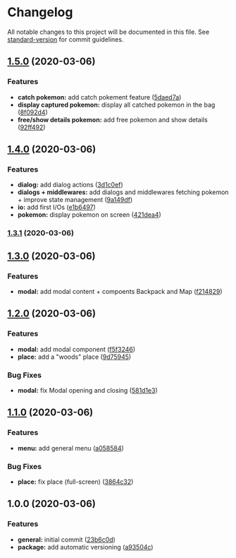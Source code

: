 # Changelog

All notable changes to this project will be documented in this file. See [standard-version](https://github.com/conventional-changelog/standard-version) for commit guidelines.

## [1.5.0](https://github.com/didierdemoniere/pokeboule/compare/v1.4.0...v1.5.0) (2020-03-06)


### Features

* **catch pokemon:** add catch pokement feature ([5daed7a](https://github.com/didierdemoniere/pokeboule/commit/5daed7a0b6e44aad52a4a3b5a1190e8a7bc5bc33))
* **display captured pokemon:** display all catched pokemon in the bag ([8f092d4](https://github.com/didierdemoniere/pokeboule/commit/8f092d45feaf4192cd875233576ddf7fd5c57384))
* **free/show details  pokemon:** add free pokemon and show details ([92ff492](https://github.com/didierdemoniere/pokeboule/commit/92ff492f18b636c244f4cfbfc387fe94f2544159))

## [1.4.0](https://github.com/didierdemoniere/pokeboule/compare/v1.3.1...v1.4.0) (2020-03-06)


### Features

* **dialog:** add dialog actions ([3d1c0ef](https://github.com/didierdemoniere/pokeboule/commit/3d1c0eff6ac2c349575a9cba3ee3580f54a378c8))
* **dialogs + middlewares:** add dialogs and middlewares fetching pokemon + improve state management ([9a149df](https://github.com/didierdemoniere/pokeboule/commit/9a149dfe6d14cce2d8b09813324aa44039ddcf77))
* **io:** add first I/Os ([e1b6497](https://github.com/didierdemoniere/pokeboule/commit/e1b6497369ea23a094878ac5a1ba99aa6e9ad2a9))
* **pokemon:** display pokemon on screen ([421dea4](https://github.com/didierdemoniere/pokeboule/commit/421dea4539e4a4cbae6367130cf2051fb608dac2))

### [1.3.1](https://github.com/didierdemoniere/pokeboule/compare/v1.3.0...v1.3.1) (2020-03-06)

## [1.3.0](https://github.com/didierdemoniere/pokeboule/compare/v1.2.0...v1.3.0) (2020-03-06)


### Features

* **modal:** add modal content + compoents Backpack and Map ([f214829](https://github.com/didierdemoniere/pokeboule/commit/f21482979034c6bdeed62c1070527ad2ad4fe0b6))

## [1.2.0](https://github.com/didierdemoniere/pokeboule/compare/v1.1.0...v1.2.0) (2020-03-06)


### Features

* **modal:** add modal component ([f5f3246](https://github.com/didierdemoniere/pokeboule/commit/f5f3246ca65d44bb5aacce6881a452a2d40ccfc9))
* **place:** add a "woods" place ([9d75945](https://github.com/didierdemoniere/pokeboule/commit/9d759456807d985e9f3cdd60f5149f14a5646e04))


### Bug Fixes

* **modal:** fix Modal opening and closing ([581d1e3](https://github.com/didierdemoniere/pokeboule/commit/581d1e3806e3f901b03f6b619b9e0f9ca4701bcc))

## [1.1.0](https://github.com/didierdemoniere/pokeboule/compare/v1.0.0...v1.1.0) (2020-03-06)


### Features

* **menu:** add general menu ([a058584](https://github.com/didierdemoniere/pokeboule/commit/a058584b84217b74e4438614f9e14eae423a3edf))


### Bug Fixes

* **place:** fix place (full-screen) ([3864c32](https://github.com/didierdemoniere/pokeboule/commit/3864c32a0d1720849539b5ba07cdbb46d713c983))

## 1.0.0 (2020-03-06)


### Features

* **general:** initial commit ([23b6c0d](https://github.com/didierdemoniere/pokeboule/commit/23b6c0dc8aababa999700a6e559f34cab59a3118))
* **package:** add automatic versioning ([a93504c](https://github.com/didierdemoniere/pokeboule/commit/a93504cc5f3ca6f8e5f593704444e5e8342f6256))
